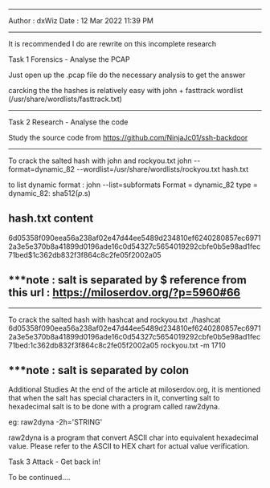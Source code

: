 ***************

Author : dxWiz
Date : 12 Mar 2022 11:39 PM


**************


It is recommended I do are rewrite on this incomplete research


Task 1 Forensics - Analyse the PCAP 

Just open up the .pcap file do the necessary analysis to get the answer

carcking the the hashes is relatively easy with john + fasttrack wordlist (/usr/share/wordlists/fasttrack.txt)
******

Task 2 Research - Analyse the code 

Study the source code from https://github.com/NinjaJc01/ssh-backdoor

----

To crack the salted hash with john and rockyou.txt
john --format=dynamic_82 --wordlist=/usr/share/wordlists/rockyou.txt hash.txt 


to list dynamic format : john --list=subformats
Format = dynamic_82  type = dynamic_82: sha512($p.$s)


hash.txt content
----------------
6d05358f090eea56a238af02e47d44ee5489d234810ef6240280857ec69712a3e5e370b8a41899d0196ade16c0d54327c5654019292cbfe0b5e98ad1fec71bed$1c362db832f3f864c8c2fe05f2002a05

***note : salt is separated by $ reference from this url : https://miloserdov.org/?p=5960#66
---------------------------------------------------------

---------------------------------------------------------
To crack the salted hash with hashcat and rockyou.txt
./hashcat 6d05358f090eea56a238af02e47d44ee5489d234810ef6240280857ec69712a3e5e370b8a41899d0196ade16c0d54327c5654019292cbfe0b5e98ad1fec71bed:1c362db832f3f864c8c2fe05f2002a05 rockyou.txt -m 1710

***note : salt is separated by colon
---------------------------------------------------------

Additional Studies
At the end of the article at miloserdov.org, it is mentioned that when the salt has special characters in it, converting salt to hexadecimal salt is to be done with a program called raw2dyna.

eg: raw2dyna -2h='STRING'


raw2dyna is a program that convert ASCII char into equivalent hexadecimal value. Please refer to the ASCII to HEX chart for actual value verification. 


Task 3 Attack - Get back in! 

To be continued....
